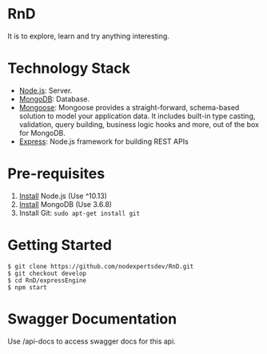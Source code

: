# RnD
It is to explore, learn and try anything interesting.
# Technology Stack
 * [Node.js](https://nodejs.org): Server.
 * [MongoDB](https://docs.mongodb.com/): Database.
 * [Mongoose](http://mongoosejs.com/): Mongoose provides a straight-forward, schema-based solution to model your application data. It includes built-in type casting, validation, query building, business logic hooks and more, out of the box for MongoDB.
 * [Express](https://expressjs.com/): Node.js framework for building REST APIs

# Pre-requisites
1. [Install](https://nodejs.org/en/download/package-manager/#debian-and-ubuntu-based-linux-distributions) Node.js (Use ^10.13)
2. [Install](https://docs.mongodb.com/master/tutorial/install-mongodb-on-ubuntu/#using-deb-packages-recommended) MongoDB (Use 3.6.8)
3. Install Git: `sudo apt-get install git`

# Getting Started

    $ git clone https://github.com/nodexpertsdev/RnD.git
    $ git checkout develop
    $ cd RnD/expressEngine
    $ npm start

# Swagger Documentation
Use /api-docs to access swagger docs for this api.

